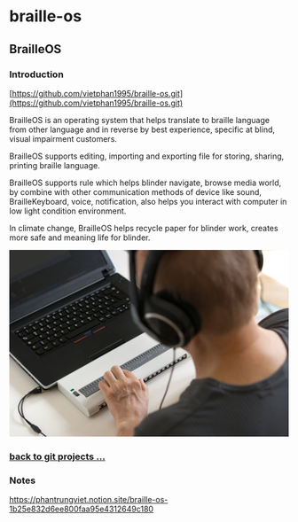 # braille-os

## BrailleOS

### Introduction

[https://github.com/vietphan1995/braille-os.git](https://github.com/vietphan1995/braille-os.git)

BrailleOS is an operating system that helps translate to braille language from other language and in reverse by best experience, specific at blind, visual impairment customers.

BrailleOS supports editing, importing and exporting file for storing, sharing, printing braille language.

BrailleOS supports rule which helps blinder navigate, browse media world, by combine with other communication methods of device like sound, BrailleKeyboard, voice, notification, also helps you interact with computer in low light condition environment.

In climate change, BrailleOS helps recycle paper for blinder work, creates more safe and meaning life for blinder.

![image.png](image.png)

### [back to git projects …](https://github.com/vietphan1995/projects)

### Notes
https://phantrungviet.notion.site/braille-os-1b25e832d6ee800faa95e4312649c180